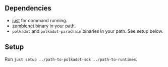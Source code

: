 ## Dependencies

- [just](https://github.com/casey/just) for command running.
- [zombienet](https://github.com/paritytech/zombienet/releases/) binary in your path.
- `polkadot` and `polkadot-parachain` binaries in your path. See setup below.

## Setup

Run `just setup ../path-to-polkadot-sdk ../path-to-runtimes`.
